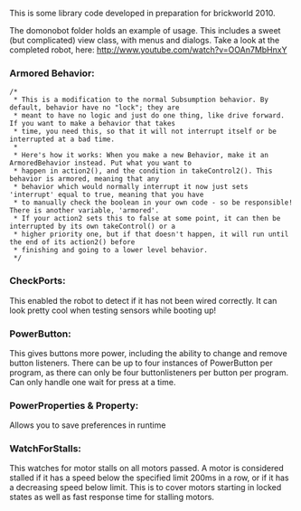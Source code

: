 This is some library code developed in preparation for brickworld 2010.

The domonobot folder holds an example of usage.  This includes a sweet (but complicated) view class, with menus and dialogs.  Take a look at the completed robot, here: http://www.youtube.com/watch?v=OOAn7MbHnxY



### Armored Behavior:
	/*
	 * This is a modification to the normal Subsumption behavior. By default, behavior have no "lock"; they are
	 * meant to have no logic and just do one thing, like drive forward. If you want to make a behavior that takes
	 * time, you need this, so that it will not interrupt itself or be interrupted at a bad time.
	 * 
	 * Here's how it works: When you make a new Behavior, make it an ArmoredBehavior instead. Put what you want to
	 * happen in action2(), and the condition in takeControl2(). This behavior is armored, meaning that any
	 * behavior which would normally interrupt it now just sets 'interrupt' equal to true, meaning that you have
	 * to manually check the boolean in your own code - so be responsible! There is another variable, 'armored'.
	 * If your action2 sets this to false at some point, it can then be interrupted by its own takeControl() or a
	 * higher priority one, but if that doesn't happen, it will run until the end of its action2() before
	 * finishing and going to a lower level behavior.
	 */


### CheckPorts:

 This enabled the robot to detect if it has not been wired correctly.  It can look pretty cool when testing sensors while booting up!


### PowerButton:

 This gives buttons more power, including the ability to change and remove button listeners. There can be up
 to four instances of PowerButton per program, as there can only be four buttonlisteners per button per
 program. Can only handle one wait for press at a time.


### PowerProperties & Property:

Allows you to save preferences in runtime


### WatchForStalls:

 This watches for motor stalls on all motors passed. A motor is considered stalled if it has a
 speed below the specified limit 200ms in a row, or if it has a decreasing speed below limit. This
 is to cover motors starting in locked states as well as fast response time for stalling motors.
